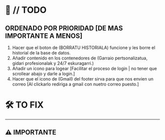 # 🚧 // TODO
## ORDENADO POR PRIORIDAD [DE MAS IMPORTANTE A MENOS]
1. Hacer que el boton de (BORRATU HISTORIALA) funcione y les borre el historial de la base de datos.
2. Añadir contenido en los contenedores de (Garraio pertsonalizatua, gidari profesionalak y 24/7 eskuragarri.)
3. Añadir un icono para logear [Facilitar el proceso de login | no tener que scrollear abajo y darle a login.]
4. Hacer que el icono de (Gmail) del footer sirva para que nos envien un correo [Al clickarlo rediriga a gmail con nuetro correo puesto.]

# 🛠️ TO FIX


---

## ⚠️ IMPORTANTE

